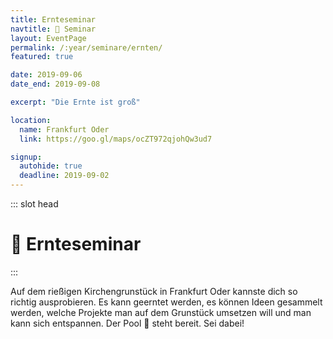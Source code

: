 ```yaml
---
title: Ernteseminar
navtitle: 🍎 Seminar
layout: EventPage
permalink: /:year/seminare/ernten/
featured: true

date: 2019-09-06
date_end: 2019-09-08

excerpt: "Die Ernte ist groß"

location:
  name: Frankfurt Oder
  link: https://goo.gl/maps/ocZT972qjohQw3ud7

signup:
  autohide: true
  deadline: 2019-09-02
---
```


::: slot head

# :sunflower: Ernte&shy;seminar

:::

Auf dem rießigen Kirchengrunstück in Frankfurt Oder kannste dich so richtig ausprobieren. Es kann geerntet werden, es können Ideen gesammelt werden, welche Projekte man auf dem Grunstück umsetzen will und man kann sich entspannen.
Der Pool 🛁 steht bereit. Sei dabei!
